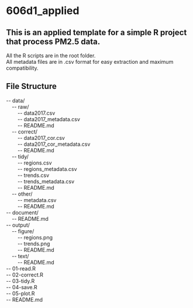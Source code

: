 # 606d1_applied
## This is an applied template for a simple R project that process PM2.5 data.

All the R scripts are in the root folder. <br/>
All metadata files are in .csv format for easy extraction and maximum compatibility.

## File Structure
-- data/<br/>
&nbsp;&nbsp;&nbsp;&nbsp;-- raw/<br/>
&nbsp;&nbsp;&nbsp;&nbsp;&nbsp;&nbsp;&nbsp;&nbsp;-- data2017.csv<br/>
&nbsp;&nbsp;&nbsp;&nbsp;&nbsp;&nbsp;&nbsp;&nbsp;-- data2017_metadata.csv<br/>
&nbsp;&nbsp;&nbsp;&nbsp;&nbsp;&nbsp;&nbsp;&nbsp;-- README.md<br/>
&nbsp;&nbsp;&nbsp;&nbsp;-- correct/<br/>
&nbsp;&nbsp;&nbsp;&nbsp;&nbsp;&nbsp;&nbsp;&nbsp;-- data2017_cor.csv<br/>
&nbsp;&nbsp;&nbsp;&nbsp;&nbsp;&nbsp;&nbsp;&nbsp;-- data2017_cor_metadata.csv<br/>
&nbsp;&nbsp;&nbsp;&nbsp;&nbsp;&nbsp;&nbsp;&nbsp;-- README.md<br/>
&nbsp;&nbsp;&nbsp;&nbsp;-- tidy/<br/>
&nbsp;&nbsp;&nbsp;&nbsp;&nbsp;&nbsp;&nbsp;&nbsp;-- regions.csv<br/>
&nbsp;&nbsp;&nbsp;&nbsp;&nbsp;&nbsp;&nbsp;&nbsp;-- regions_metadata.csv<br/>
&nbsp;&nbsp;&nbsp;&nbsp;&nbsp;&nbsp;&nbsp;&nbsp;-- trends.csv<br/>
&nbsp;&nbsp;&nbsp;&nbsp;&nbsp;&nbsp;&nbsp;&nbsp;-- trends_metadata.csv<br/>
&nbsp;&nbsp;&nbsp;&nbsp;&nbsp;&nbsp;&nbsp;&nbsp;-- README.md<br/>
&nbsp;&nbsp;&nbsp;&nbsp;-- other/<br/>
&nbsp;&nbsp;&nbsp;&nbsp;&nbsp;&nbsp;&nbsp;&nbsp;-- metadata.csv<br/>
&nbsp;&nbsp;&nbsp;&nbsp;&nbsp;&nbsp;&nbsp;&nbsp;-- README.md<br/>
-- document/<br/>
&nbsp;&nbsp;&nbsp;&nbsp;-- README.md<br/>
-- output/<br/>
&nbsp;&nbsp;&nbsp;&nbsp;-- figure/<br/>
&nbsp;&nbsp;&nbsp;&nbsp;&nbsp;&nbsp;&nbsp;&nbsp;-- regions.png<br/>
&nbsp;&nbsp;&nbsp;&nbsp;&nbsp;&nbsp;&nbsp;&nbsp;-- trends.png<br/>
&nbsp;&nbsp;&nbsp;&nbsp;&nbsp;&nbsp;&nbsp;&nbsp;-- README.md<br/>
&nbsp;&nbsp;&nbsp;&nbsp;-- text/<br/>
&nbsp;&nbsp;&nbsp;&nbsp;&nbsp;&nbsp;&nbsp;&nbsp;-- README.md<br/>
-- 01-read.R<br/>
-- 02-correct.R<br/>
-- 03-tidy.R<br/>
-- 04-save.R<br/>
-- 05-plot.R<br/>
-- README.md<br/>
